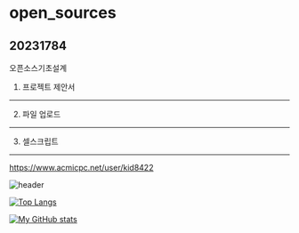 # open_sources

## 20231784
오픈소스기초설계
1. 프로젝트 제안서
------------------------------------------------------------
2. 파일 업로드
------------------------------------------------------------
3. 셀스크립트
------------------------------------------------------------

<https://www.acmicpc.net/user/kid8422>

![header](https://capsule-render.vercel.app/api?type=shark&color=gradient&height=200&section=footer&text=H%20e%20l%20l%20o&fontSize=100)


[![Top Langs](https://github-readme-stats.vercel.app/api/top-langs/?username=kid8422)](https://github.com/kid8422/github-readme-stats)

[![My GitHub stats](https://github-readme-stats.vercel.app/api?username=kid8422)](https://github.com/kid8422/github-readme-stats)
